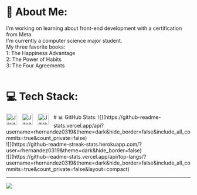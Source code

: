 # 💫 About Me:
I'm working on learning about front-end development with a certification from Meta.<br>I'm currently a computer science major student.<br>My three favorite books:<br>1: The Happiness Advantage<br>2: The Power of Habits<br>3: The Four Agreements<br><br>


# 💻 Tech Stack:
<img align= "left" alt="Java" width="30px" style="padding-right:10px;" src="https://cdn.jsdelivr.net/gh/devicons/devicon@latest/icons/html5/html5-original-wordmark.svg" />
<img align= "left" alt="Java" width="30px" style="padding-right:10px;" src="https://cdn.jsdelivr.net/gh/devicons/devicon@latest/icons/pycharm/pycharm-original.svg" />
<img align= "left" alt="Java" width="30px" style="padding-right:10px;" src="https://cdn.jsdelivr.net/gh/devicons/devicon@latest/icons/python/python-original.svg" />
# 📊 GitHub Stats:
![](https://github-readme-stats.vercel.app/api?username=rhernandez0319&theme=dark&hide_border=false&include_all_commits=true&count_private=false)<br/>
![](https://github-readme-streak-stats.herokuapp.com/?user=rhernandez0319&theme=dark&hide_border=false)<br/>
![](https://github-readme-stats.vercel.app/api/top-langs/?username=rhernandez0319&theme=dark&hide_border=false&include_all_commits=true&count_private=false&layout=compact)

---
[![](https://visitcount.itsvg.in/api?id=rhernandez0319&icon=0&color=0)](https://visitcount.itsvg.in)

<!-- Proudly created with GPRM ( https://gprm.itsvg.in ) -->
